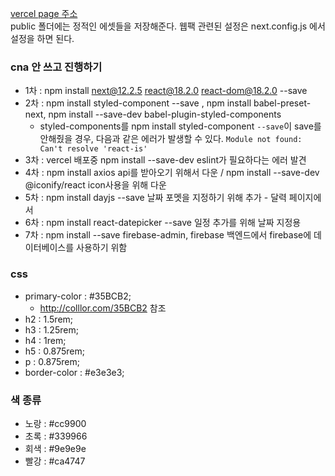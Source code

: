[vercel page 주소](https://tono-p.vercel.app/)   
public 폴더에는 정적인 에셋들을 저장해준다.
웹팩 관련된 설정은 next.config.js 에서 설정을 하면 된다.

### cna 안 쓰고 진행하기
- 1차 : npm install next@12.2.5 react@18.2.0 react-dom@18.2.0 --save
- 2차 : npm install styled-component --save , npm install babel-preset-next,  npm install --save-dev babel-plugin-styled-components
    - styled-components를 npm install styled-component `--save`이 save를 안해줬을 경우, 다음과 같은 에러가 발생할 수 있다. `Module not found: Can't resolve 'react-is'` 
- 3차 : vercel 배포중 npm install --save-dev eslint가 필요하다는 에러 발견
- 4차 : npm install axios api를 받아오기 위해서 다운 / npm install --save-dev @iconify/react icon사용을 위해 다운
- 5차 : npm install dayjs --save 날짜 포멧을 지정하기 위해 추가 - 달력 페이지에서 
- 6차 : npm install react-datepicker --save 일정 추가를 위해 날짜 지정용
- 7차 : npm install --save firebase-admin, firebase 백엔드에서 firebase에 데이터베이스를 사용하기 위함

### css 
- primary-color : #35BCB2;
    - http://colllor.com/35BCB2 참조
- h2 : 1.5rem;
- h3 : 1.25rem;
- h4 : 1rem;
- h5 : 0.875rem;
- p : 0.875rem;
- border-color : #e3e3e3;

### 색 종류
- 노랑 : #cc9900
- 초록 : #339966
- 회색 : #9e9e9e
- 빨강 : #ca4747
